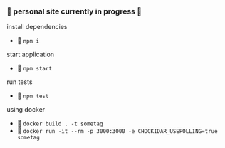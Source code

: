 ### 🍭 personal site currently in progress 🍭

install dependencies

- 🔧 `npm i`

start application

- 🚀 `npm start`

run tests

- 🧪 `npm test`

using docker

- 🐳 `docker build . -t sometag`
- 🏃 `docker run -it --rm -p 3000:3000 -e CHOCKIDAR_USEPOLLING=true sometag`
